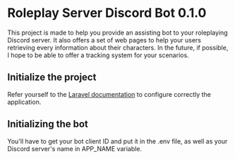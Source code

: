 # Roleplay Server Discord Bot 0.1.0
This project is made to help you provide an assisting bot to your roleplaying Discord server. It also offers a set of web pages to help your users retrieving every information about their characters. 
In the future, if possible, I hope to be able to offer a tracking system for your scenarios.

## Initialize the project
Refer yourself to the [Laravel documentation](https://laravel.com/docs/7.x/installation#configuration) to configure correctly the application.

## Initializing the bot
You'll have to get your bot client ID and put it in the .env file, as well as your Discord server's name in APP_NAME variable.